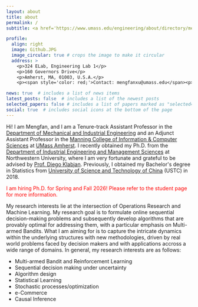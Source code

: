 ```yaml
---
layout: about
title: about
permalink: /
subtitle: <a href='https://www.umass.edu/engineering/about/directory/mechanical-and-industrial-engineering'> Assistant Professor at UMass Amherst</a>. 

profile:
  align: right
  image: Github.JPG
  image_circular: true # crops the image to make it circular
  address: >
    <p>324 ELab, Engineering Lab 1</p>
    <p>160 Governors Drive</p>
    <p>Amherst, MA, 01003, U.S.A.</p>
    <p><span style='color: red;'>Contact: mengfanxu@umass.edu</span><p>

news: true  # includes a list of news items
latest_posts: false  # includes a list of the newest posts
selected_papers: false # includes a list of papers marked as "selected={true}"
social: true  # includes social icons at the bottom of the page
---
```


Hi! I am Mengfan, and I am a Tenure-track Assistant Professor in the [Department of Mechanical and Industrial Engineering](https://www.umass.edu/engineering/about/directory?s=&field_person__profile_type_ref_target_id%5B411%5D=411&field_person__related_programs_target_id%5B91%5D=91&field_person__related_programs_target_id%5B156%5D=156&page=0) and an Adjunct Assistant Professor in the [Manning College of Information & Computer Sciences](https://www.cics.umass.edu) at [UMass Amherst](https://www.umass.edu/). I recently obtained my Ph.D. from the [Department of Industrial Engineering and Management Sciences](https://www.mccormick.northwestern.edu/industrial/) at Northwestern University, where I am very fortunate and grateful to be advised by [Prof. Diego Klabjan](https://dynresmanagement.com/vita.html). Previously, I obtained my Bachelor's degree in Statistics from [University of Science and Technology of China](https://en.ustc.edu.cn/) (USTC) in 2018. 

<p><span style='color: red;'>I am hiring Ph.D. for Spring and Fall 2026! Please refer to the student page for more information. </span><p>

My research interests lie at the intersection of Operations Research and Machine Learning. My research goal is to formulate online sequential decision-making problems and subsequently develop algorithms that are provably optimal for addressing them, with a particular emphasis on Multi-armed Bandits. What I am aiming for is to capture the intricate dynamics within the underlying structures with new methodologies, driven by real world problems faced by decision makers and with applications accross a wide range of domains. In general, my research interests are as follows:
  - Multi-armed Bandit and Reinforcement Learning
  - Sequential decision making under uncertainty
  - Algorithm design 
  - Statistical Learning
  - Stochastic processes/optimization 
  - e-Commerce
  - Causal Inference

